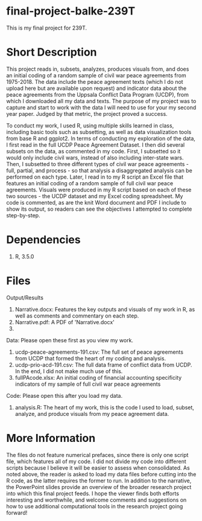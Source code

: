 # final-project-balke-239T
This is my final project for 239T.

# Short Description
This project reads in, subsets, analyzes, produces visuals from, and does an initial coding of a random sample of civil war peace agreements from 1975-2018. The data include the peace agreement texts (which I do not upload here but are available upon request) and indicator data about the peace agreements from the Uppsala Conflict Data Program (UCDP), from which I downloaded all my data and texts. The purpose of my project was to capture and start to work with the data I will need to use for your my second year paper. Judged by that metric, the project proved a success.

To conduct my work, I used R, using multiple skills learned in class, including basic tools such as subsetting, as well as data visualization tools from base R and ggplot2. In terms of conducting my exploration of the data, I first read in the full UCDP Peace Agreement Dataset. I then did several subsets on the data, as commented in my code. First, I subsetted so it would only include civil wars, instead of also including inter-state wars. Then, I subsetted to three different types of civil war peace agreements - full, partial, and process - so that analysis a disaggregated analysis can be performed on each type. Later, I read in to my R script an Excel file that features an initial coding of a random sample of full civil war peace agreements. Visuals were produced in my R script based on each of these two sources - the UCDP dataset and my Excel coding spreadsheet. My code is commented, as are the knit Word document and PDF I include to show its output, so readers can see the objectives I attempted to complete step-by-step.

# Dependencies

1. R, 3.5.0

# Files

Output/Results

1. Narrative.docx: Features the key outputs and visuals of my work in R, as well as comments and commentary on each step.
2. Narrative.pdf: A PDF of 'Narrative.docx'
3. 

Data: Please open these first as you view my work.

1. ucdp-peace-agreements-191.csv: The full set of peace agreements from UCDP that formed the heart of my coding and analysis.
2. ucdp-prio-acd-191.csv: The full data frame of conflict data from UCDP. In the end, I did not make much use of this.
3. fullPAcode.xlsx: An initial coding of financial accounting specificity indicators of my sample of full civil war peace agreements

Code: Please open this after you load my data.

1. analysis.R: The heart of my work, this is the code I used to load, subset, analyze, and produce visuals from my peace agreement data.

# More Information

The files do not feature numerical prefaces, since there is only one script file, which features all of my code. I did not divide my code into different scripts because I believe it will be easier to assess when consolidated. As noted above, the reader is asked to load my data files before cutting into the R code, as the latter requires the former to run. In addition to the narrative, the PowerPoint slides provide an overview of the broader research project into which this final project feeds. I hope the viewer finds both efforts interesting and worthwhile, and welcome comments and suggestions on how to use additional computational tools in the research project going forward!
